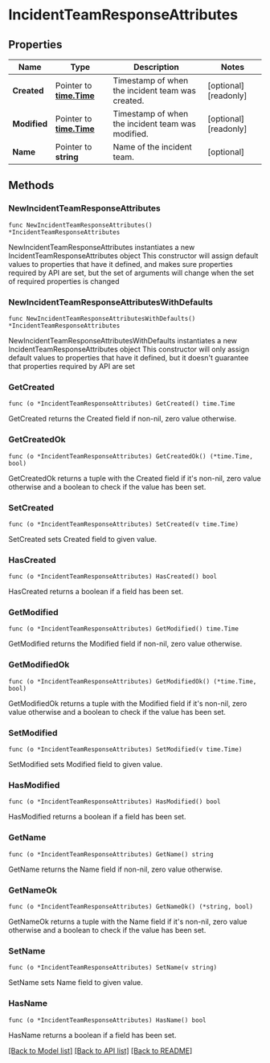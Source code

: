 # IncidentTeamResponseAttributes

## Properties

Name | Type | Description | Notes
------------ | ------------- | ------------- | -------------
**Created** | Pointer to [**time.Time**](time.Time.md) | Timestamp of when the incident team was created. | [optional] [readonly] 
**Modified** | Pointer to [**time.Time**](time.Time.md) | Timestamp of when the incident team was modified. | [optional] [readonly] 
**Name** | Pointer to **string** | Name of the incident team. | [optional] 

## Methods

### NewIncidentTeamResponseAttributes

`func NewIncidentTeamResponseAttributes() *IncidentTeamResponseAttributes`

NewIncidentTeamResponseAttributes instantiates a new IncidentTeamResponseAttributes object
This constructor will assign default values to properties that have it defined,
and makes sure properties required by API are set, but the set of arguments
will change when the set of required properties is changed

### NewIncidentTeamResponseAttributesWithDefaults

`func NewIncidentTeamResponseAttributesWithDefaults() *IncidentTeamResponseAttributes`

NewIncidentTeamResponseAttributesWithDefaults instantiates a new IncidentTeamResponseAttributes object
This constructor will only assign default values to properties that have it defined,
but it doesn't guarantee that properties required by API are set

### GetCreated

`func (o *IncidentTeamResponseAttributes) GetCreated() time.Time`

GetCreated returns the Created field if non-nil, zero value otherwise.

### GetCreatedOk

`func (o *IncidentTeamResponseAttributes) GetCreatedOk() (*time.Time, bool)`

GetCreatedOk returns a tuple with the Created field if it's non-nil, zero value otherwise
and a boolean to check if the value has been set.

### SetCreated

`func (o *IncidentTeamResponseAttributes) SetCreated(v time.Time)`

SetCreated sets Created field to given value.

### HasCreated

`func (o *IncidentTeamResponseAttributes) HasCreated() bool`

HasCreated returns a boolean if a field has been set.

### GetModified

`func (o *IncidentTeamResponseAttributes) GetModified() time.Time`

GetModified returns the Modified field if non-nil, zero value otherwise.

### GetModifiedOk

`func (o *IncidentTeamResponseAttributes) GetModifiedOk() (*time.Time, bool)`

GetModifiedOk returns a tuple with the Modified field if it's non-nil, zero value otherwise
and a boolean to check if the value has been set.

### SetModified

`func (o *IncidentTeamResponseAttributes) SetModified(v time.Time)`

SetModified sets Modified field to given value.

### HasModified

`func (o *IncidentTeamResponseAttributes) HasModified() bool`

HasModified returns a boolean if a field has been set.

### GetName

`func (o *IncidentTeamResponseAttributes) GetName() string`

GetName returns the Name field if non-nil, zero value otherwise.

### GetNameOk

`func (o *IncidentTeamResponseAttributes) GetNameOk() (*string, bool)`

GetNameOk returns a tuple with the Name field if it's non-nil, zero value otherwise
and a boolean to check if the value has been set.

### SetName

`func (o *IncidentTeamResponseAttributes) SetName(v string)`

SetName sets Name field to given value.

### HasName

`func (o *IncidentTeamResponseAttributes) HasName() bool`

HasName returns a boolean if a field has been set.


[[Back to Model list]](../README.md#documentation-for-models) [[Back to API list]](../README.md#documentation-for-api-endpoints) [[Back to README]](../README.md)


